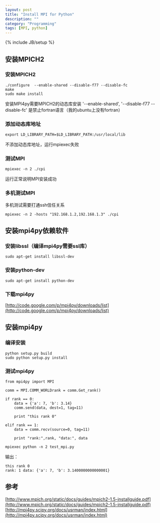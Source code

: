 ```yaml
---
layout: post
title: "Install MPI for Python"
description: ""
category: "Programming"
tags: [MPI, python]
---
```

{% include JB/setup %}


## 安装MPICH2

### 安装MPICH2

    ./configure  --enable-shared --disable-f77 --disable-fc
    make
    sudo make install


安装MPI4py需要MPICH2的动态库安装 '--enable-shared',
'--disable-f77 --disable-fc' 是禁止fortran语言（我的ubuntu上没有fortran）


### 添加动态库地址

    export LD_LIBRARY_PATH=$LD_LIBRARY_PATH:/usr/local/lib

不添加动态库地址，运行mpiexec失败

### 测试MPI

    mpiexec -n 2 ./cpi

运行正常说明MPI安装成功

### 多机测试MPI

多机测试需要打通ssh信任关系

    mpiexec -n 2 -hosts "192.168.1.2,192.168.1.3" ./cpi


## 安装mpi4py依赖软件

### 安装libssl（编译mpi4py需要ssl库）

    sudo apt-get install libssl-dev

### 安装python-dev

    sudo apt-get install python-dev

### 下载mpi4py

[http://code.google.com/p/mpi4py/downloads/list](http://code.google.com/p/mpi4py/downloads/list)


## 安装mpi4py

### 编译安装

    python setup.py build
    sudo python setup.py install

### 测试mpi4py

    from mpi4py import MPI

    comm = MPI.COMM_WORLDrank = comm.Get_rank()

    if rank == 0:
        data = {'a': 7, 'b': 3.14}
        comm.send(data, dest=1, tag=11)

        print "this rank 0"

    elif rank == 1:
        data = comm.recv(source=0, tag=11)

        print "rank:",rank, "data:", data

    mpiexec python -n 2 test_mpi.py

输出：

    this rank 0
    rank: 1 data: {'a': 7, 'b': 3.1400000000000001}


## 参考

[http://www.mpich.org/static/docs/guides/mpich2-1.5-installguide.pdf](http://www.mpich.org/static/docs/guides/mpich2-1.5-installguide.pdf)
[http://mpi4py.scipy.org/docs/usrman/index.html](http://mpi4py.scipy.org/docs/usrman/index.html)
